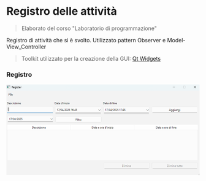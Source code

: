 # Registro delle attività

>Elaborato del corso "Laboratorio di programmazione"

Registro di attività che si è svolto. Utilizzato pattern Observer e Model-View_Controller

> Toolkit utilizzato per la creazione della GUI: [Qt Widgets](https://www.qt.io/)

### Registro
![Register](./register.png)
